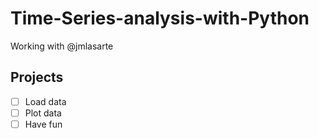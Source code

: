 # Time-Series-analysis-with-Python
Working with @jmlasarte

## Projects
- [ ] Load data
- [ ] Plot data
- [ ] Have fun

